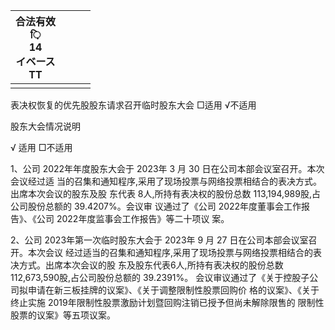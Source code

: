 | 合法有效<br>़ि<br>14<br>イベース<br>TT |  |  |  |
|--------------------------------|--|--|--|
|                                |  |  |  |

表决权恢复的优先股股东请求召开临时股东大会 □适用 √不适用

股东大会情况说明

√ 适用 □不适用

1、公司 2022年年度股东大会于 2023年 3 月 30 日在公司本部会议室召开。本次会议经过适 当的召集和通知程序,采用了现场投票与网络投票相结合的表决方式。出席本次会议的股东及股 东代表 8人,所持有表决权的股份总数 113,194,989股,占公司股份总额的 39.4207%。会议审 议通过了《公司 2022年度董事会工作报告》、《公司 2022年度监事会工作报告》等二十项议 案。

2、公司 2023年第一次临时股东大会于 2023年 9 月 27 日在公司本部会议室召开。本次会议 经过适当的召集和通知程序,采用了现场投票与网络投票相结合的表决方式。出席本次会议的股 东及股东代表6人,所持有表决权的股份总数 112,673,590股,占公司股份总额的 39.2391%。 会议审议通过了《关于控股子公司拟申请在新三板挂牌的议案》、《关于调整限制性股票回购价 格的议案》、《关于终止实施 2019年限制性股票激励计划暨回购注销已授予但尚未解除限售的 限制性股票的议案》等五项议案。